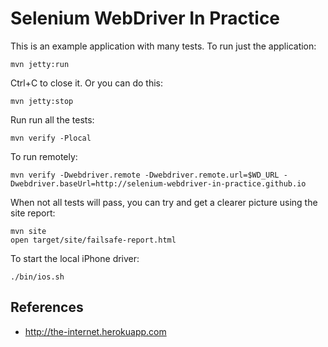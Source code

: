 Selenium WebDriver In Practice
===
This is an example application with many tests. To run just the application:

	mvn jetty:run
	
Ctrl+C to close it. Or you can do this:

	mvn jetty:stop

Run run all the tests:

	mvn verify -Plocal

To run remotely:

	mvn verify -Dwebdriver.remote -Dwebdriver.remote.url=$WD_URL -Dwebdriver.baseUrl=http://selenium-webdriver-in-practice.github.io

When not all tests will pass, you can try and get a clearer picture using the site report:

	mvn site
	open target/site/failsafe-report.html
	
	
To start the local iPhone driver:

	./bin/ios.sh	
	
References
---
* <http://the-internet.herokuapp.com>